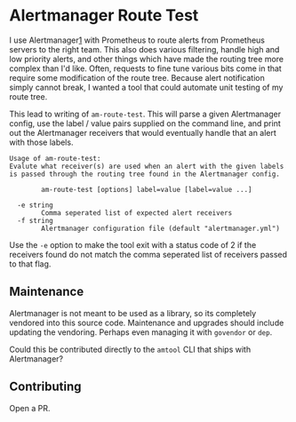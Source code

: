 Alertmanager Route Test
=======================

I use Alertmanager[1] with Prometheus to route alerts from Prometheus servers
to the right team.  This also does various filtering, handle high and low
priority alerts, and other things which have made the routing tree more complex
than I'd like.  Often, requests to fine tune various bits come in that require
some modification of the route tree.  Because alert notification simply cannot
break, I wanted a tool that could automate unit testing of my route tree.

This lead to writing of `am-route-test`.  This will parse a given Alertmanager
config, use the label / value pairs supplied on the command line, and print
out the Alertmanager receivers that would eventually handle that an alert
with those labels.

```
Usage of am-route-test:
Evalute what receiver(s) are used when an alert with the given labels
is passed through the routing tree found in the Alertmanager config.

        am-route-test [options] label=value [label=value ...]

  -e string
        Comma seperated list of expected alert receivers
  -f string
        Alertmanager configuration file (default "alertmanager.yml")

```

Use the `-e` option to make the tool exit with a status code of 2 if the
receivers found do not match the comma seperated list of receivers passed to
that flag.

Maintenance
-----------

Alertmanager is not meant to be used as a library, so its completely vendored
into this source code.  Maintenance and upgrades should include updating
the vendoring.  Perhaps even managing it with `govendor` or `dep`.

Could this be contributed directly to the `amtool` CLI that ships with
Alertmanager?

Contributing
------------

Open a PR.

[1]: https://github.com/prometheus/alertmanager
